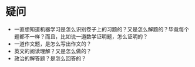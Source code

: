 # 疑问


- 一直想知道机器学习是怎么识别卷子上的习题的？又是怎么解题的？毕竟每个题都不一样？而且，比如说一道数学证明题，怎么证明的？
- 一道作文题，是怎么写出作文的？
- 英文的阅读理解？又是怎么做的？
- 政治的解答题？是怎么回答的？
